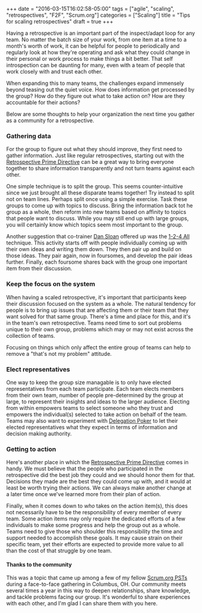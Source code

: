 +++
date = "2016-03-15T16:02:58-05:00"
tags = ["agile", "scaling", "retrospectives", "F2F", "Scrum.org"]
categories = ["Scaling"]
title = "Tips for scaling retrospectives"
draft = true
+++

Having a retrospective is an important part of the inspect/adapt loop for any team.  No matter the batch size of your work, from one item at a time to a month's worth of work, it can be helpful for people to periodically and regularly look at how they're operating and ask what they could change in their personal or work process to make things a bit better.  That self introspection can be daunting for many, even with a team of people that work closely with and trust each other.

When expanding this to many teams, the challenges expand immensely beyond teasing out the quiet voice.  How does information get processed by the group?  How do they figure out what to take action on?  How are they accountable for their actions?

Below are some thoughts to help your organization the next time you gather as a community for a retrospective. 

### Gathering data
For the group to figure out what they should improve, they first need to gather information.  Just like regular retrospectives, starting out with the [Retrospective Prime Directive][2] can be a great way to bring everyone together to share information transparently and not turn teams against each other.

One simple technique is to split the group.  This seems counter-intuitive since we just brought all these disparate teams together!  Try instead to split not on team lines.  Perhaps split once using a simple exercise.  Task these groups to come up with topics to discuss.  Bring the information back tot he group as a whole, then reform into new teams based on affinity to topics that people want to discuss.  While you may still end up with large groups, you will certainly know which topics seem most important to the group.

Another suggestion that co-trainer [Dan Sloan][3] offered up was the [1-2-4 All][4] technique.  This activity starts off with people individually coming up with their own ideas and writing them down.  They then pair up and build on those ideas.  They pair again, now in foursomes, and develop the pair ideas further.  Finally, each foursome shares back with the group one important item from their discussion.

### Keep the focus on the system
When having a scaled retrospective, it's important that participants keep their discussion focused on the system as a whole.  The natural tendency for people is to bring up issues that are affecting them or their team that they want solved for that same group.  There's a time and place for this, and it's in the team's own retrospective.  Teams need time to sort out problems unique to their own group, problems which may or may not exist across the collection of teams.

Focusing on things which only affect the entire group of teams can help to remove a "that's not my problem" attitude.

### Elect representatives
One way to keep the group size managable is to only have elected representatives from each team participate.  Each team elects members from their own team, number of people pre-determined by the group at large, to represent their insights and ideas to the larger audience.  Electing from within empowers teams to select someone who they trust and empowers the individual(s) selected to take action on behalf of the team.  Teams may also want to experiment with [Delegation Poker][5] to let their elected representatives what they expect in terms of information and decision making authority.

### Getting to action
Here's another place in which the [Retrospective Prime Directive][2] comes in handy.  We must believe that the people who participated in the retrospective did the best job they could and we should honor them for that.  Decisions they made are the best they could come up with, and it would at least be worth trying their actions.  We can always make another change at a later time once we've learned more from their plan of action.

Finally, when it comes down to *who* takes on the action item(s), this does not necessarily have to be the responsibility of every member of every team.  Some action items may only require the dedicated efforts of a few individuals to make some progress and help the group out as a whole.  Teams need to give those who shoulder this responsibility the time and support needed to accomplish these goals.  It may cause strain on their specific team, yet their efforts are expected to provide more value to all than the cost of that struggle by one team.

#### Thanks to the community
This was a topic that came up among a few of my fellow [Scrum.org PSTs][1] during a face-to-face gathering in Columbus, OH.  Our community meets several times a year in this way to deepen relationships, share knowledge, and tackle problems facing our group.  It's wonderful to share experiences with each other, and I'm glad I can share them with you here.


[1]: https://www.scrum.org/Find-a-Scrum-Trainer
[2]: http://www.retrospectives.com/pages/retroPrimeDirective.html
[3]: http://blog.scrum.org/about-the-blog/dan-sloan/
[4]: http://www.liberatingstructures.com/1-1-2-4-all/
[5]: https://management30.com/product/delegation-poker/
